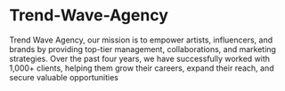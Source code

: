 # Trend-Wave-Agency
Trend Wave Agency, our mission is to empower artists, influencers, and brands by providing top-tier management, collaborations, and marketing strategies. Over the past four years, we have successfully worked with 1,000+ clients, helping them grow their careers, expand their reach, and secure valuable opportunities
